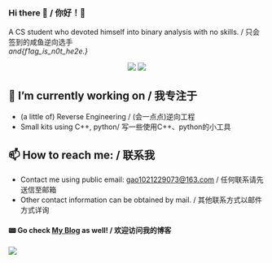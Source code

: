 ### Hi there 👋 / 你好！👋
  
A CS student who devoted himself into binary analysis with no skills.  / 只会签到的咸鱼逆向选手  
*and{f1ag_is_n0t_he2e.}*

<p align="center">
  <img src ="https://github-readme-stats.vercel.app/api?username=Holit&show_icons=true&hide_border=true&include_all_commits=true&count_private=true">
  <img src ="https://github-readme-stats.vercel.app/api/top-langs/?username=Holit&layout=compact&hide_border=true&langs_count=4&include_all_commits=true&count_private=true">
</p>

## 🔭 I’m currently working on / 我专注于
* (a little of) Reverse Engineering / (会一点点)逆向工程
* Small kits using C++, python/ 写一些使用C++、python的小工具

## 📫 How to reach me: / 联系我
* Contact me using public email: [gao1021229073@163.com](mailto:gao1021229073@163.com)  / 任何联系请先送信至邮箱
* Other contact information can be obtained by mail. / 其他联系方式以邮件方式详询  

#### 📟 Go check [My Blog](https://www.cnblogs.com/holittech/) as well! / 欢迎访问我的博客

<p align="left"> 
  <img src="https://profile-counter.glitch.me/Holit/count.svg" /><br>
</p>

